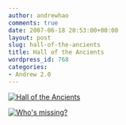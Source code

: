 ```yaml
---
author: andrewhao
comments: true
date: 2007-06-18 20:53:00+00:00
layout: post
slug: hall-of-the-ancients
title: Hall of the Ancients
wordpress_id: 768
categories:
- Andrew 2.0
---
```


[![Hall of the Ancients](http://farm2.static.flickr.com/1396/548603871_5c3a9f14f2.jpg)](http://www.flickr.com/photos/g9labs/548603871/)  
  
[![Who's missing?](http://farm2.static.flickr.com/1040/548604145_6b6d69e714.jpg)](http://www.flickr.com/photos/g9labs/548604145/)
